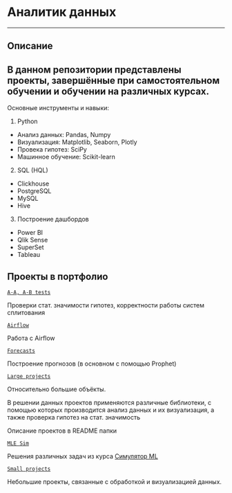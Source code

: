 # Аналитик данных
---
## Описание
В данном репозитории представлены проекты, завершённые при самостоятельном обучении и обучении на различных курсах.
--
Основные инструменты и навыки:
 1. Python
  - Анализ данных: Pandas, Numpy
  - Визуализация: Matplotlib, Seaborn, Plotly
  - Провека гипотез: SciPy
  - Машинное обучение: Scikit-learn
 2. SQL (HQL)
  - Clickhouse
  - PostgreSQL
  - MySQL
  - Hive
 3. Построение дашбордов
  - Power BI
  - Qlik Sense
  - SuperSet
  - Tableau

## Проекты в портфолио

[`A-A, A-B tests`](https://github.com/TacticalTarsier/crispy-octo-waffle/tree/main/A-A%2C%20A-B%20tests)

Проверки стат. значимости гипотез, корректности работы систем сплитования

[`Airflow`](https://github.com/TacticalTarsier/crispy-octo-waffle/tree/main/Airflow)

Работа с Airflow

[`Forecasts`](https://github.com/TacticalTarsier/crispy-octo-waffle/tree/main/Forecasts)

Построение прогнозов (в основном с помощью Prophet)

[`Large projects`](https://github.com/TacticalTarsier/crispy-octo-waffle/tree/main/Large%20projects)

Относительно большие объёкты.

В решении данных проектов применяются различные библиотеки, с помощью которых производится анализ данных и их визуализация, а также проверка гипотез на стат. значимость

Описание проектов в README папки

[`MLE Sim`](https://github.com/TacticalTarsier/crispy-octo-waffle/tree/main/MLE%20Sim)

Решения различных задач из курса [Симулятор ML](https://karpov.courses/simulator-ml)

[`Small projects`](https://github.com/TacticalTarsier/crispy-octo-waffle/tree/main/Small%20projects)

Небольшие проекты, связанные с обработкой и визуализацией данных.
